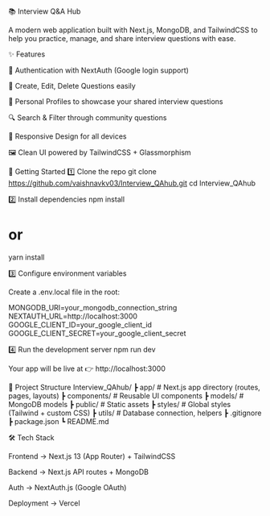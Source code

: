 📚 Interview Q&A Hub

A modern web application built with Next.js, MongoDB, and TailwindCSS to help you practice, manage, and share interview questions with ease.


✨ Features

🔑 Authentication with NextAuth (Google login support)

📄 Create, Edit, Delete Questions easily

👤 Personal Profiles to showcase your shared interview questions

🔍 Search & Filter through community questions

📱 Responsive Design for all devices

🖼️ Clean UI powered by TailwindCSS + Glassmorphism

🚀 Getting Started
1️⃣ Clone the repo
git clone https://github.com/vaishnavkv03/Interview_QAhub.git
cd Interview_QAhub

2️⃣ Install dependencies
npm install
# or
yarn install

3️⃣ Configure environment variables

Create a .env.local file in the root:

MONGODB_URI=your_mongodb_connection_string
NEXTAUTH_URL=http://localhost:3000
GOOGLE_CLIENT_ID=your_google_client_id
GOOGLE_CLIENT_SECRET=your_google_client_secret

4️⃣ Run the development server
npm run dev


Your app will be live at 👉 http://localhost:3000

📂 Project Structure
Interview_QAhub/
 ┣ app/               # Next.js app directory (routes, pages, layouts)
 ┣ components/        # Reusable UI components
 ┣ models/            # MongoDB models
 ┣ public/            # Static assets
 ┣ styles/            # Global styles (Tailwind + custom CSS)
 ┣ utils/             # Database connection, helpers
 ┣ .gitignore
 ┣ package.json
 ┗ README.md

🛠️ Tech Stack

Frontend → Next.js 13 (App Router) + TailwindCSS

Backend → Next.js API routes + MongoDB

Auth → NextAuth.js (Google OAuth)

Deployment → Vercel

